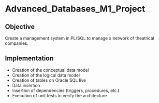 # Advanced_Databases_M1_Project

## Objective

Create a management system in PL/SQL to manage a network of theatrical companies.

## Implementation

- Creation of the conceptual data model
- Creation of the logical data model
- Creation of tables on Oracle SQL live
- Data insertion
- Insertion of dependencies (triggers, procedures, etc.)
- Execution of unit tests to verify the architecture
